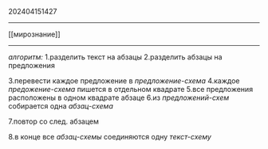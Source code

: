 202404151427
***
[[мирознание]]
***
*алгоритм:*
1.разделить текст на абзацы
2.разделить абзацы на предложения

3.перевести каждое предложение в *предложение-схема*
4.каждое *предожение-схема* пишется в отдельном квадрате
5.все предложения расположены в одном квадрате абзаце
6.из *предложений-схем* собирается одна *абзац-схема*

7.повтор со след. абзацем

8.в конце все *абзац-схемы* соединяются одну *текст-схему*